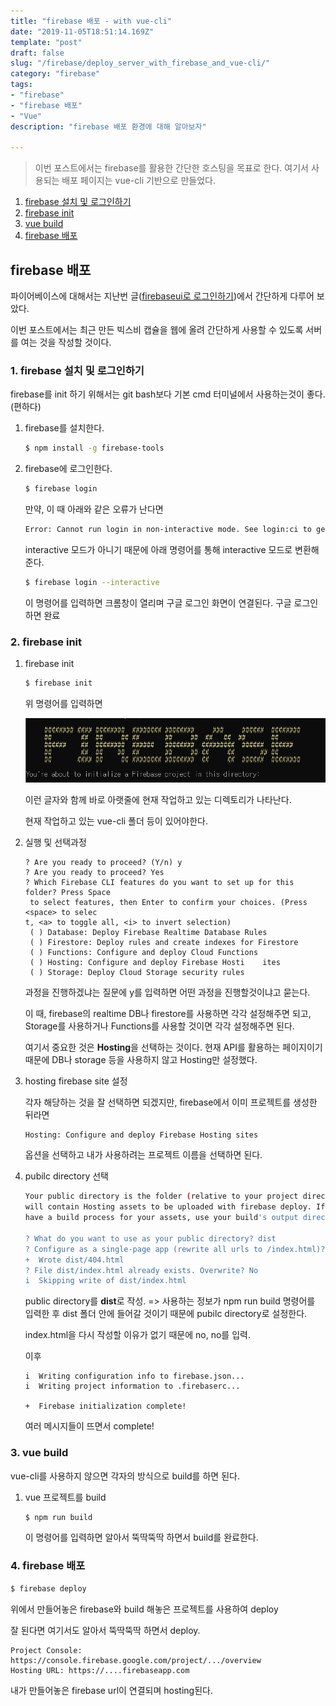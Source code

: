 ```yaml
---
title: "firebase 배포 - with vue-cli"
date: "2019-11-05T18:51:14.169Z"
template: "post"
draft: false
slug: "/firebase/deploy_server_with_firebase_and_vue-cli/"
category: "firebase"
tags:
- "firebase"
- "firebase 배포"
- "Vue"
description: "firebase 배포 환경에 대해 알아보자"

---
```


> 이번 포스트에서는 firebase를 활용한 간단한 호스팅을 목표로 한다. 여기서 사용되는 배포 페이지는 vue-cli 기반으로 만들었다.



1. [firebase 설치 및 로그인하기](#1-firebase-설치-및-로그인하기)
2. [firebase init](#2-firebase-init)
3. [vue build](#3-vue-build)
4. [firebase 배포](#4-firebase-배포)



## firebase 배포

파이어베이스에 대해서는 지난번 글([firebaseui로 로그인하기](<https://sweetlog.netlify.com/firebase/using-firebaseui/>))에서 간단하게 다루어 보았다.

이번 포스트에서는 최근 만든 빅스비 캡슐을 웹에 올려 간단하게 사용할 수 있도록 서버를 여는 것을 작성할 것이다.



### 1. firebase 설치 및 로그인하기

firebase를 init 하기 위해서는 git bash보다 기본 cmd 터미널에서 사용하는것이 좋다.(편하다)

1. firebase를 설치한다.

   ```bash
   $ npm install -g firebase-tools
   ```

2. firebase에 로그인한다.

   ```bash
   $ firebase login
   ```

   만약, 이 때 아래와 같은 오류가 난다면

   ```bash
   Error: Cannot run login in non-interactive mode. See login:ci to generate a token for use in non-interactive environments.
   ```

   interactive 모드가 아니기 때문에 아래 명령어를 통해 interactive 모드로 변환해준다.

   ```bash
   $ firebase login --interactive
   ```

   이 명령어를 입력하면 크롬창이 열리며 구글 로그인 화면이 연결된다. 구글 로그인하면 완료





### 2. firebase init



1. firebase init

   ```bash
   $ firebase init
   ```

   위 명령어를 입력하면

   ![1572948376645](img/1572948376645.png)

   이런 글자와 함께 바로 아랫줄에 현재 작업하고 있는 디렉토리가 나타난다.

   현재 작업하고 있는 vue-cli 폴더 등이 있어야한다.

2. 실행 및 선택과정

   ```
   ? Are you ready to proceed? (Y/n) y
   ? Are you ready to proceed? Yes
   ? Which Firebase CLI features do you want to set up for this folder? Press Space
    to select features, then Enter to confirm your choices. (Press <space> to selec
   t, <a> to toggle all, <i> to invert selection)
    ( ) Database: Deploy Firebase Realtime Database Rules
    ( ) Firestore: Deploy rules and create indexes for Firestore
    ( ) Functions: Configure and deploy Cloud Functions
    ( ) Hosting: Configure and deploy Firebase Hosti    ites
    ( ) Storage: Deploy Cloud Storage security rules
   
   ```

   과정을 진행하겠냐는 질문에 y를 입력하면 어떤 과정을 진행할것이냐고 묻는다.

   이 때, firebase의 realtime DB나 firestore를 사용하면 각각 설정해주면 되고, Storage를 사용하거나 Functions를 사용할 것이면 각각 설정해주면 된다.

   여기서 중요한 것은 **Hosting**을 선택하는 것이다. 현재 API를 활용하는 페이지이기 때문에 DB나 storage 등을 사용하지 않고 Hosting만 설정했다.

3. hosting firebase site 설정

   각자 해당하는 것을 잘 선택하면 되겠지만, firebase에서 이미 프로젝트를 생성한 뒤라면 

   ```bash
   Hosting: Configure and deploy Firebase Hosting sites
   ```

   옵션을 선택하고 내가 사용하려는 프로젝트 이름을 선택하면 된다.

4. pubilc directory 선택

   ```bash
   Your public directory is the folder (relative to your project directory) that
   will contain Hosting assets to be uploaded with firebase deploy. If you
   have a build process for your assets, use your build's output directory.
   
   ? What do you want to use as your public directory? dist
   ? Configure as a single-page app (rewrite all urls to /index.html)? No
   +  Wrote dist/404.html
   ? File dist/index.html already exists. Overwrite? No
   i  Skipping write of dist/index.html
   ```

   public directory를 **dist**로 작성. => 사용하는 정보가 npm run build 명령어를 입력한 후 dist 폴더 안에 들어갈 것이기 때문에 pubilc directory로 설정한다.

   index.html을 다시 작성할 이유가 없기 때문에 no, no를 입력.

   이후

   ```
   i  Writing configuration info to firebase.json...
   i  Writing project information to .firebaserc...
   
   +  Firebase initialization complete!
   ```

   여러 메시지들이 뜨면서 complete!



### 3. vue build

vue-cli를 사용하지 않으면 각자의 방식으로 build를 하면 된다.

1. vue 프로젝트를 build

   ```bash
   $ npm run build
   ```

   이 명령어를 입력하면 알아서 뚝딱뚝딱 하면서 build를 완료한다.





### 4. firebase 배포

```bash
$ firebase deploy
```

위에서 만들어놓은 firebase와 build 해놓은 프로젝트를 사용하여 deploy

잘 된다면 여기서도 알아서 뚝딱뚝딱 하면서 deploy.

```
Project Console: https://console.firebase.google.com/project/.../overview
Hosting URL: https://....firebaseapp.com
```

내가 만들어놓은 firebase url이 연결되며 hosting된다.



